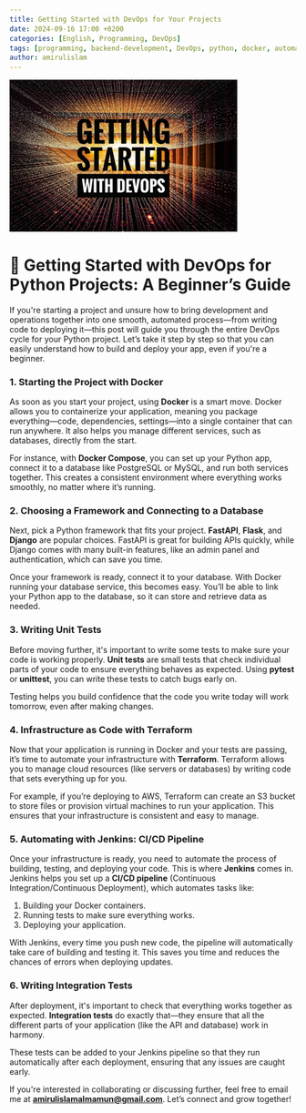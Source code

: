 ```yaml
---
title: Getting Started with DevOps for Your Projects
date: 2024-09-16 17:00 +0200
categories: [English, Programming, DevOps]
tags: [programming, backend-development, DevOps, python, docker, automation]
author: amirulislam
---
```


<img src="/assets/img/devops1.jpg" alt="devops" width="400">

# 🚀 Getting Started with DevOps for Python Projects: A Beginner’s Guide

If you're starting a project and unsure how to bring development and operations together into one smooth, automated process—from writing code to deploying it—this post will guide you through the entire DevOps cycle for your Python project. Let’s take it step by step so that you can easily understand how to build and deploy your app, even if you're a beginner.

### 1. Starting the Project with Docker

As soon as you start your project, using **Docker** is a smart move. Docker allows you to containerize your application, meaning you package everything—code, dependencies, settings—into a single container that can run anywhere. It also helps you manage different services, such as databases, directly from the start.

For instance, with **Docker Compose**, you can set up your Python app, connect it to a database like PostgreSQL or MySQL, and run both services together. This creates a consistent environment where everything works smoothly, no matter where it’s running.

### 2. Choosing a Framework and Connecting to a Database

Next, pick a Python framework that fits your project. **FastAPI**, **Flask**, and **Django** are popular choices. FastAPI is great for building APIs quickly, while Django comes with many built-in features, like an admin panel and authentication, which can save you time.

Once your framework is ready, connect it to your database. With Docker running your database service, this becomes easy. You’ll be able to link your Python app to the database, so it can store and retrieve data as needed.

### 3. Writing Unit Tests

Before moving further, it's important to write some tests to make sure your code is working properly. **Unit tests** are small tests that check individual parts of your code to ensure everything behaves as expected. Using **pytest** or **unittest**, you can write these tests to catch bugs early on.

Testing helps you build confidence that the code you write today will work tomorrow, even after making changes.

### 4. Infrastructure as Code with Terraform

Now that your application is running in Docker and your tests are passing, it’s time to automate your infrastructure with **Terraform**. Terraform allows you to manage cloud resources (like servers or databases) by writing code that sets everything up for you.

For example, if you’re deploying to AWS, Terraform can create an S3 bucket to store files or provision virtual machines to run your application. This ensures that your infrastructure is consistent and easy to manage.

### 5. Automating with Jenkins: CI/CD Pipeline

Once your infrastructure is ready, you need to automate the process of building, testing, and deploying your code. This is where **Jenkins** comes in. Jenkins helps you set up a **CI/CD pipeline** (Continuous Integration/Continuous Deployment), which automates tasks like:

1. Building your Docker containers.
2. Running tests to make sure everything works.
3. Deploying your application.

With Jenkins, every time you push new code, the pipeline will automatically take care of building and testing it. This saves you time and reduces the chances of errors when deploying updates.

### 6. Writing Integration Tests

After deployment, it's important to check that everything works together as expected. **Integration tests** do exactly that—they ensure that all the different parts of your application (like the API and database) work in harmony.

These tests can be added to your Jenkins pipeline so that they run automatically after each deployment, ensuring that any issues are caught early.

If you're interested in collaborating or discussing further, feel free to email me at **amirulislamalmamun@gmail.com**. Let’s connect and grow together!

